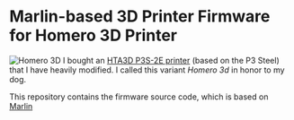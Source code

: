 # Marlin-based 3D Printer Firmware for Homero 3D Printer
![Homero 3D](../../raw/1.1.x-p3-steel/buildroot/share/pixmaps/logo/homero.png)
 I bought an [HTA3D P3S-2E printer](https://www.hta3d.com/es/kit-p3steel-dual) (based on the P3 Steel) that I have heavily modified. I called this variant *Homero 3d* in honor to my dog.

This repository contains the firmware source code, which is based on [Marlin](http://marlinfw.org)

